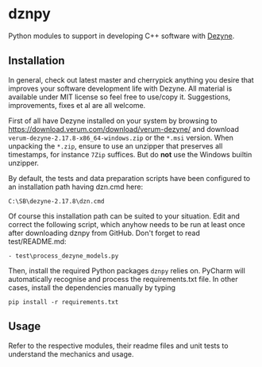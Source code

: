 # dznpy

Python modules to support in developing C++ software with [Dezyne](https://dezyne.org/).

## Installation

In general, check out latest master and cherrypick anything you desire that improves your software development life with Dezyne.
All material is available under MIT license so feel free to use/copy it. Suggestions, improvements, fixes et al are all welcome.

First of all have Dezyne installed on your system by browsing to https://download.verum.com/download/verum-dezyne/ and
download `verum-dezyne-2.17.8-x86_64-windows.zip` or the `*.msi` version. When unpacking the `*.zip`, ensure to use an
unzipper that preserves all timestamps, for instance `7Zip` suffices. But do **not** use the Windows builtin unzipper.

By default, the tests and data preparation scripts have been configured to an installation path having dzn.cmd here:

    C:\SB\dezyne-2.17.8\dzn.cmd

Of course this installation path can be suited to your situation. Edit and correct the following script, which anyhow needs
to be run at least once after downloading dznpy from GitHub. Don't forget to read test/README.md:

    - test\process_dezyne_models.py

Then, install the required Python packages `dznpy` relies on. PyCharm will automatically recognise and process the requirements.txt file.
In other cases, install the dependencies manually by typing 

    pip install -r requirements.txt

## Usage

Refer to the respective modules, their readme files and unit tests to understand the mechanics and usage.

